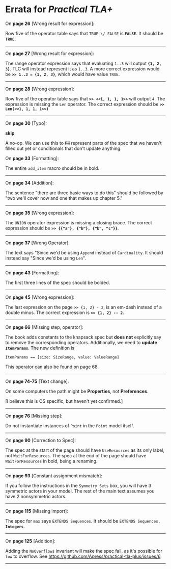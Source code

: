 # Errata for *Practical TLA+*

On **page 26** [Wrong result for expression]:
 
Row five of the operator table says that `TRUE \/ FALSE` is **`FALSE`**. It should be **`TRUE`**.

***

On **page 27** [Wrong result for expression]:
 
The range operator expression says that evaluating `1..3` will output **`{1, 2, 3}`**. TLC will instead represent it as `1..3`. A more correct expression would be **`>> 1..3 = {1, 2, 3}`**, which would have value `TRUE`.

***


On **page 28** [Wrong expression]:
 
Row five of the operator table says that **`>> <<1, 1, 1, 1>>`** will output `4`. The expression is missing the `Len` operator. The correct expression should be **`>> Len(<<1, 1, 1, 1>>)`**

***


On **page 30** [Typo]:
 
**skip**

A no-op. We can use this to ~~fill~~ represent parts of the spec that we haven't filled out yet or conditionals that don't update anything.

On **page 33** [Formatting]:

The entire `add_item` macro should be in bold.

---

On **page 34** [Addition]:

The sentence "there are three basic ways to do this" should be followed by "two we'll cover now and one that makes up chapter 5."

***

On **page 35** [Wrong expression]:

The `UNION` operator expression is missing a closing brace. The correct expression should be **`>> {{"a"}, {"b"}, {"b", "c"}}`**.

***

On **page 37** [Wrong Operator]:

The text says "Since we'd be using `Append` instead of `Cardinality`. It should instead say "Since we'd be using `Len`".

---


On **page 43** [Formatting]:
 
The first three lines of the spec should be bolded.

***

On **page 45** [Wrong expression]:
 
The last expression on the page `>> {1, 2} - 2`, is an em-dash instead of a double minus. The correct expression is **`>> {1, 2} -- 2`**.

***

On **page 66** [Missing step, operator]:
 
The book adds constants to the knapsack spec but **does not** explicitly say to remove the corresponding operators. Additionally, we need to **update `ItemParams`**. The new definition is

```tla
ItemParams == [size: SizeRange, value: ValueRange]
```

This operator can also be found on page 68.

***

On **page 74-75** [Text change]:
 
On some computers the path might be **Properties**, not **Preferences**.

[I believe this is OS specific, but haven't yet confirmed.]

***

On **page 76** [Missing step]:
 
Do not instantiate instances of `Point` in the `Point` model itself.

***

On **page 90** [Correction to Spec]:

The spec at the start of the page should have `UseResources` as its only label, not `WaitForResources`. The spec at the end of the page should have `WaitForResources` in bold, being a renaming.

---

On **page 93** [Constant assignment mismatch]:
 
If you follow the instructions in the `Symmetry Sets` box, you will have 3 symmetric actors in your model. The rest of the main text assumes you have 2 nonsymmetric actors.

***

On **page 115** [Missing import]:
 
The spec for `max` says `EXTENDS Sequences`. It should be `EXTENDS Sequences,` **`Integers`**.

---

On **page 125** [Addition]:

Adding the `NoOverflows` invariant will make the spec fail, as it's possible for `low` to overflow. See https://github.com/Apress/practical-tla-plus/issues/6.

---
